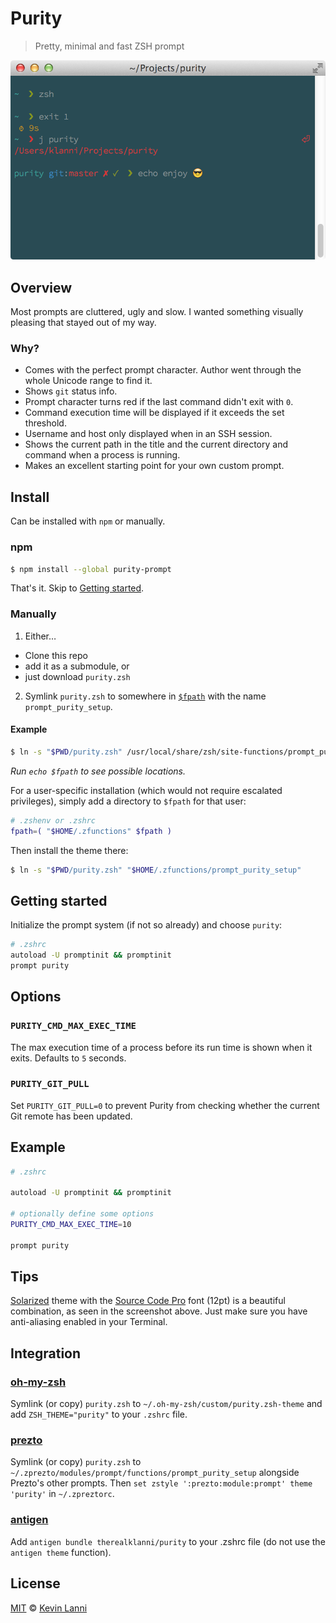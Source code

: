# Purity

> Pretty, minimal and fast ZSH prompt

![screenshot](screenshot.png)


## Overview

Most prompts are cluttered, ugly and slow. I wanted something visually pleasing that stayed out of my way.

### Why?

- Comes with the perfect prompt character. Author went through the whole Unicode range to find it.
- Shows `git` status info.
- Prompt character turns red if the last command didn't exit with `0`.
- Command execution time will be displayed if it exceeds the set threshold.
- Username and host only displayed when in an SSH session.
- Shows the current path in the title and the current directory and command when a process is running.
- Makes an excellent starting point for your own custom prompt.


## Install

Can be installed with `npm` or manually.

### npm

```sh
$ npm install --global purity-prompt
```

That's it. Skip to [Getting started](#getting-started).

### Manually

1. Either…
  - Clone this repo
  - add it as a submodule, or
  - just download `purity.zsh`

2. Symlink `purity.zsh` to somewhere in [`$fpath`](http://www.refining-linux.org/archives/46/ZSH-Gem-12-Autoloading-functions/) with the name `prompt_purity_setup`.

#### Example

```sh
$ ln -s "$PWD/purity.zsh" /usr/local/share/zsh/site-functions/prompt_purity_setup
```
*Run `echo $fpath` to see possible locations.*

For a user-specific installation (which would not require escalated privileges), simply add a directory to `$fpath` for that user:

```sh
# .zshenv or .zshrc
fpath=( "$HOME/.zfunctions" $fpath )
```

Then install the theme there:

```sh
$ ln -s "$PWD/purity.zsh" "$HOME/.zfunctions/prompt_purity_setup"
```


## Getting started

Initialize the prompt system (if not so already) and choose `purity`:

```sh
# .zshrc
autoload -U promptinit && promptinit
prompt purity
```


## Options

### `PURITY_CMD_MAX_EXEC_TIME`

The max execution time of a process before its run time is shown when it exits. Defaults to `5` seconds.

### `PURITY_GIT_PULL`

Set `PURITY_GIT_PULL=0` to prevent Purity from checking whether the current Git remote has been updated.

## Example

```sh
# .zshrc

autoload -U promptinit && promptinit

# optionally define some options
PURITY_CMD_MAX_EXEC_TIME=10

prompt purity
```


## Tips

[Solarized](http://ethanschoonover.com/solarized) theme with the [Source Code Pro](https://github.com/adobe/source-code-pro) font (12pt) is a beautiful combination, as seen in the screenshot above. Just make sure you have anti-aliasing enabled in your Terminal.


## Integration

### [oh-my-zsh](https://github.com/robbyrussell/oh-my-zsh)

Symlink (or copy) `purity.zsh` to `~/.oh-my-zsh/custom/purity.zsh-theme` and add `ZSH_THEME="purity"` to your `.zshrc` file.

### [prezto](https://github.com/sorin-ionescu/prezto)

Symlink (or copy) `purity.zsh` to `~/.zprezto/modules/prompt/functions/prompt_purity_setup` alongside Prezto's other prompts. Then `set zstyle ':prezto:module:prompt' theme 'purity'` in `~/.zpreztorc`.

### [antigen](https://github.com/zsh-users/antigen)

Add `antigen bundle therealklanni/purity` to your .zshrc file (do not use the `antigen theme` function).


## License

[MIT](http://opensource.org/licenses/MIT) © [Kevin Lanni](https://github.com/therealklanni)
